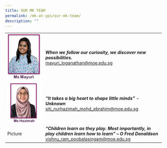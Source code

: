 ```yaml
---
title: OUR MK TEAM
permalink: /mk-at-yps/our-mk-team/
description: ""
---
```

| | |
| -------- | -------- |
| ![](/images/MK%20YPS/Our%20MK%20Staff/MK_Staff_Mayuri.jpg) | ***When we follow our curiosity, we discover new possibilities.*** <br>mayuri_loganathan@moe.edu.sg |
| ![](/images/MK%20YPS/Our%20MK%20Staff/MK_Staff_Hamizah.jpg) | ***“It takes a big heart to shape little minds” - Unknown*** <br>siti_nurhazimah_mohd_ebrahim@moe.edu.sg |
| Picture | ***“Children learn as they play. Most importantly, in play children learn how to learn” – O Fred Donaldson*** <br>vishnu_ram_poobalasingam@moe.edu.sg